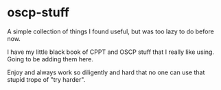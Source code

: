 # oscp-stuff

A simple collection of things I found useful, but was too lazy to do before now. 


I have my little black book of CPPT and OSCP stuff that I really like using.  Going to be adding them here.


Enjoy and always work so diligently and hard that no one can use that stupid trope of "try harder".  

